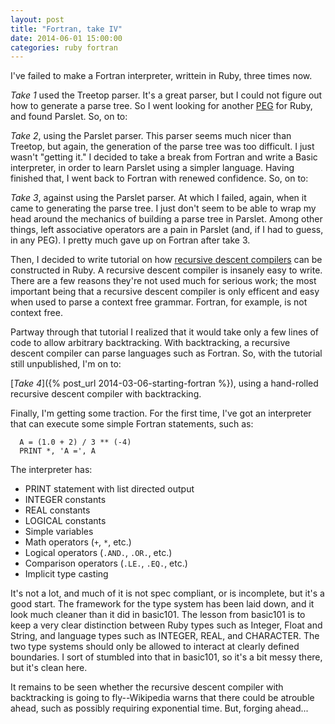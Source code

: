 ```yaml
---
layout: post
title: "Fortran, take IV"
date: 2014-06-01 15:00:00
categories: ruby fortran
---
```


I've failed to make a Fortran interpreter, writtein in Ruby, three
times now.

_Take 1_ used the Treetop parser.  It's a great parser, but I could
not figure out how to generate a parse tree.  So I went looking for
another [PEG](http://en.wikipedia.org/wiki/Parsing_expression_grammar)
for Ruby, and found Parslet.  So, on to:

_Take 2_, using the Parslet parser.  This parser seems much nicer than
Treetop, but again, the generation of the parse tree was too
difficult.  I just wasn't "getting it."  I decided to take a break
from Fortran and write a Basic interpreter, in order to learn Parslet
using a simpler language.  Having finished that, I went back to
Fortran with renewed confidence.  So, on to:

_Take 3_, against using the Parslet parser.  At which I failed, again,
when it came to generating the parse tree.  I just don't seem to be
able to wrap my head around the mechanics of building a parse tree in
Parslet.  Among other things, left associative operators are a pain in
Parslet (and, if I had to guess, in any PEG).  I pretty much gave up
on Fortran after take 3.

Then, I decided to write tutorial on how [recursive descent
compilers](http://en.wikipedia.org/wiki/Recursive_descent_parser) can
be constructed in Ruby.  A recursive descent compiler is insanely easy
to write.  There are a few reasons they're not used much for serious
work; the most important being that a recursive descent compiler is
only efficent and easy when used to parse a context free grammar.
Fortran, for example, is not context free.

Partway through that tutorial I realized that it would take only a few
lines of code to allow arbitrary backtracking.  With backtracking, a
recursive descent compiler can parse languages such as Fortran.  So,
with the tutorial still unpublished, I'm on to:

[_Take 4_]({% post_url 2014-03-06-starting-fortran %}), using a
hand-rolled recursive descent compiler with backtracking.

Finally, I'm getting some traction.  For the first time, I've got an
interpreter that can execute some simple Fortran statements, such as:

      A = (1.0 + 2) / 3 ** (-4)
      PRINT *, 'A =', A

The interpreter has:

* PRINT statement with list directed output
* INTEGER constants
* REAL constants
* LOGICAL constants
* Simple variables
* Math operators (`+`, `*`, etc.)
* Logical operators (`.AND.`, `.OR.`, etc.)
* Comparison operators (`.LE.`, `.EQ.`, etc.)
* Implicit type casting

It's not a lot, and much of it is not spec compliant, or is
incomplete, but it's a good start.  The framework for the type system
has been laid down, and it look much cleaner than it did in basic101.
The lesson from basic101 is to keep a very clear distinction between
Ruby types such as Integer, Float and String, and language types such
as INTEGER, REAL, and CHARACTER.  The two type systems should only be
allowed to interact at clearly defined boundaries.  I sort of stumbled
into that in basic101, so it's a bit messy there, but it's clean here.

It remains to be seen whether the recursive descent compiler with
backtracking is going to fly--Wikipedia warns that there could be
atrouble ahead, such as possibly requiring exponential time.  But,
forging ahead...
